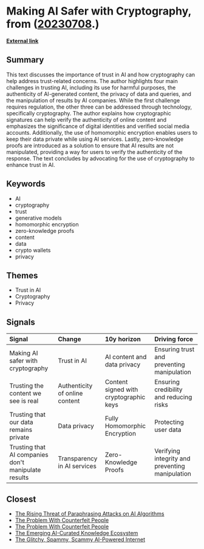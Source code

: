 # __Making AI Safer with Cryptography__, from ([20230708](https://kghosh.substack.com/p/20230708).)

__[External link](https://randhindi.substack.com/p/making-ai-safer-with-cryptography?)__



## Summary

This text discusses the importance of trust in AI and how cryptography can help address trust-related concerns. The author highlights four main challenges in trusting AI, including its use for harmful purposes, the authenticity of AI-generated content, the privacy of data and queries, and the manipulation of results by AI companies. While the first challenge requires regulation, the other three can be addressed through technology, specifically cryptography. The author explains how cryptographic signatures can help verify the authenticity of online content and emphasizes the significance of digital identities and verified social media accounts. Additionally, the use of homomorphic encryption enables users to keep their data private while using AI services. Lastly, zero-knowledge proofs are introduced as a solution to ensure that AI results are not manipulated, providing a way for users to verify the authenticity of the response. The text concludes by advocating for the use of cryptography to enhance trust in AI.

## Keywords

* AI
* cryptography
* trust
* generative models
* homomorphic encryption
* zero-knowledge proofs
* content
* data
* crypto wallets
* privacy

## Themes

* Trust in AI
* Cryptography
* Privacy

## Signals

| Signal                                              | Change                         | 10y horizon                            | Driving force                                   |
|:----------------------------------------------------|:-------------------------------|:---------------------------------------|:------------------------------------------------|
| Making AI safer with cryptography                   | Trust in AI                    | AI content and data privacy            | Ensuring trust and preventing manipulation      |
| Trusting the content we see is real                 | Authenticity of online content | Content signed with cryptographic keys | Ensuring credibility and reducing risks         |
| Trusting that our data remains private              | Data privacy                   | Fully Homomorphic Encryption           | Protecting user data                            |
| Trusting that AI companies don't manipulate results | Transparency in AI services    | Zero-Knowledge Proofs                  | Verifying integrity and preventing manipulation |

## Closest

* [The Rising Threat of Paraphrasing Attacks on AI Algorithms](e1fbb09ec5e66a8a6d4eff2126eefb40)
* [The Problem With Counterfeit People](ee8ec5a4a60822d8e8a1774e02d3a7e5)
* [The Problem With Counterfeit People](df749b28f13a14f030501985011f6c5b)
* [The Emerging AI-Curated Knowledge Ecosystem](a9266018b458295480a07167310458a9)
* [The Glitchy, Spammy, Scammy AI-Powered Internet](b30a4282af9e53ca673438a8223d9525)